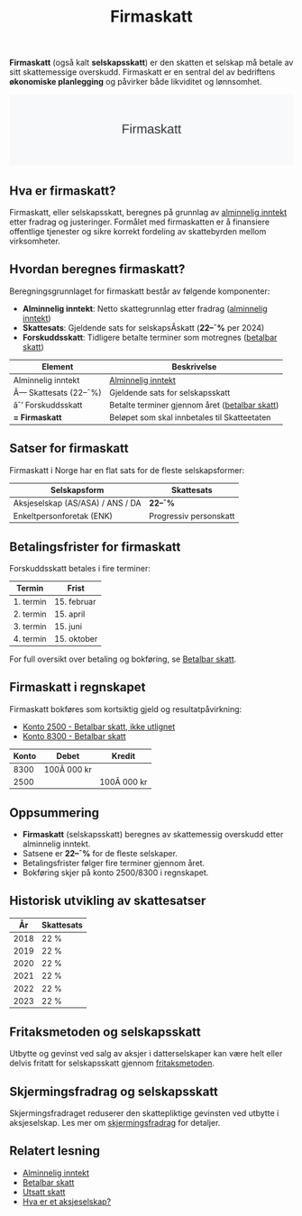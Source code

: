 ﻿---
title: "Firmaskatt"
meta_title: "Firmaskatt"
meta_description: '**Firmaskatt** (også kalt **selskapsskatt**) er den skatten et selskap må betale av sitt skattemessige overskudd. Firmaskatt er en sentral del av bedriftens *...'
slug: firmaskatt
type: blog
layout: pages/single
---

**Firmaskatt** (også kalt **selskapsskatt**) er den skatten et selskap må betale av sitt skattemessige overskudd. Firmaskatt er en sentral del av bedriftens **økonomiske planlegging** og påvirker både likviditet og lønnsomhet.

![Firmaskatt](firmaskatt-image.svg)

## Hva er firmaskatt?

Firmaskatt, eller selskapsskatt, beregnes på grunnlag av [alminnelig inntekt](/blogs/regnskap/alminnelig-inntekt "Alminnelig inntekt “ Komplett guide") etter fradrag og justeringer. Formålet med firmaskatten er å finansiere offentlige tjenester og sikre korrekt fordeling av skattebyrden mellom virksomheter.

## Hvordan beregnes firmaskatt?

Beregningsgrunnlaget for firmaskatt består av følgende komponenter:

* **Alminnelig inntekt**: Netto skattegrunnlag etter fradrag ([alminnelig inntekt](/blogs/regnskap/alminnelig-inntekt "Alminnelig inntekt “ Komplett guide"))  
* **Skattesats**: Gjeldende sats for selskapsÂ­skatt (**22–¯%** per 2024)  
* **Forskuddsskatt**: Tidligere betalte terminer som motregnes ([betalbar skatt](/blogs/regnskap/betalbar-skatt "Betalbar skatt “ Komplett guide til beregning og håndtering"))  

| **Element**           | **Beskrivelse**                                                                                  |
|-----------------------|--------------------------------------------------------------------------------------------------|
| Alminnelig inntekt    | [Alminnelig inntekt](/blogs/regnskap/alminnelig-inntekt "Alminnelig inntekt “ Komplett guide")    |
| Ã— Skattesats (22–¯%)   | Gjeldende sats for selskapsskatt                                                                   |
| âˆ’ Forskuddsskatt      | Betalte terminer gjennom året ([betalbar skatt](/blogs/regnskap/betalbar-skatt "Betalbar skatt")) |
| **= Firmaskatt**      | Beløpet som skal innbetales til Skatteetaten                                                        |

## Satser for firmaskatt

Firmaskatt i Norge har en flat sats for de fleste selskapsformer:

| **Selskapsform**                   | **Skattesats** |
|------------------------------------|----------------|
| Aksjeselskap (AS/ASA) / ANS / DA   | **22–¯%**       |
| Enkeltpersonforetak (ENK)          | Progressiv personskatt                                                                              |

## Betalingsfrister for firmaskatt

Forskuddsskatt betales i fire terminer:

| **Termin**     | **Frist**      |
|---------------|----------------|
| 1. termin     | 15. februar    |
| 2. termin     | 15. april      |
| 3. termin     | 15. juni       |
| 4. termin     | 15. oktober    |

For full oversikt over betaling og bokføring, se [Betalbar skatt](/blogs/regnskap/betalbar-skatt "Betalbar skatt “ Komplett guide til beregning og håndtering").

## Firmaskatt i regnskapet

Firmaskatt bokføres som kortsiktig gjeld og resultatpåvirkning:

* [Konto 2500 - Betalbar skatt, ikke utlignet](/blogs/kontoplan/2500-betalbar-skatt-ikke-utlignet "Konto 2500 - Betalbar skatt, ikke utlignet")  
* [Konto 8300 - Betalbar skatt](/blogs/kontoplan/8300-betalbar-skatt "Konto 8300 - Betalbar skatt")  

| **Konto** | **Debet**   | **Kredit**  |
|-----------|-------------|-------------|
| 8300      | 100Â 000 kr  |             |
| 2500      |             | 100Â 000 kr  |

## Oppsummering

* **Firmaskatt** (selskapsskatt) beregnes av skattemessig overskudd etter alminnelig inntekt.  
* Satsene er **22–¯%** for de fleste selskaper.  
* Betalingsfrister følger fire terminer gjennom året.  
* Bokføring skjer på konto 2500/8300 i regnskapet.

## Historisk utvikling av skattesatser

| **År**     | **Skattesats** |
|-----------|----------------|
| 2018      | 22 %           |
| 2019      | 22 %           |
| 2020      | 22 %           |
| 2021      | 22 %           |
| 2022      | 22 %           |
| 2023      | 22 %           |

## Fritaksmetoden og selskapsskatt

Utbytte og gevinst ved salg av aksjer i datterselskaper kan være helt eller delvis fritatt for selskapsskatt gjennom [fritaksmetoden](/blogs/regnskap/hva-er-fritaksmetoden "Hva er Fritaksmetoden? Komplett guide til skattefritak for utbytte").

## Skjermingsfradrag og selskapsskatt

Skjermingsfradraget reduserer den skattepliktige gevinsten ved utbytte i aksjeselskap. Les mer om [skjermingsfradrag](/blogs/regnskap/hva-er-skjermingsfradrag "Hva er Skjermingsfradrag? Beregning og anvendelse") for detaljer.

## Relatert lesning

* [Alminnelig inntekt](/blogs/regnskap/alminnelig-inntekt "Alminnelig inntekt “ Komplett guide")  
* [Betalbar skatt](/blogs/regnskap/betalbar-skatt "Betalbar skatt “ Komplett guide til beregning og håndtering")  
* [Utsatt skatt](/blogs/regnskap/hva-er-utsatt-skatt "Hva er Utsatt Skatt? Beregning og Regnskapsføring")  
* [Hva er et aksjeselskap?](/blogs/regnskap/hva-er-et-aksjeselskap "Hva er et Aksjeselskap?")











